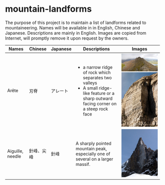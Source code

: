 # mountain-landforms
The purpose of this project is to maintain a list of landforms related to mountaineering.
Names will be available in in English, Chinese and Japanese. Descriptions are mainly in English.
Images are copied from Internet, will promptly remove it upon request by the owners.

Names | Chinese | Japanese | Descriptions | Images
----- | ------- | -------- | ------------ | -----------
Arête | 刃脊 | アレート | <ul><li>a narrow ridge of rock which separates two valleys</li><li>A small ridge-like feature or a sharp outward facing corner on a steep rock face</li></ul> | ![image](https://raw.githubusercontent.com/learn2manage/mountain-landforms/master/images/Arete_Crib_Goch_Snowdonia_Wales.jpg) ![image](https://raw.githubusercontent.com/learn2manage/mountain-landforms/master/images/Arete_Pregnant_Pause_Climbing.jpg)
Aiguille, needle | 針峰、尖峰 | 針峰 | A sharply pointed mountain peak, especially one of several on a larger massif. | ![image](https://raw.githubusercontent.com/learn2manage/mountain-landforms/master/images/Aiguille-du-Dru-2006.jpg)
